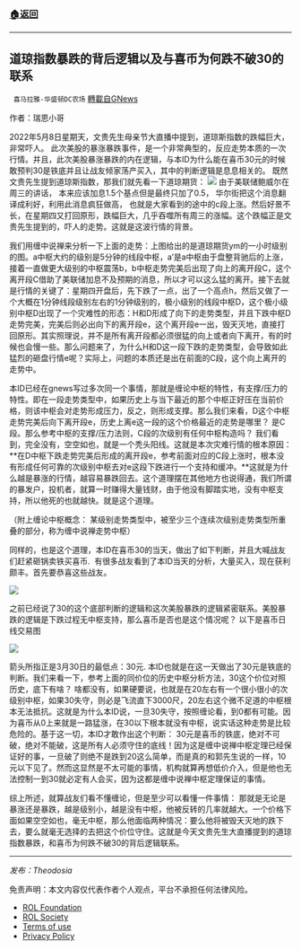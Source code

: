 ###  [:house:返回](README.md)
---


## 道琼指数暴跌的背后逻辑以及与喜币为何跌不破30的联系
` 喜马拉雅-华盛顿DC农场` [轉載自GNews](https://gnews.org/zh-hans/2492504/)

作者：瑞恩小哥
 
2022年5月8日星期天，文贵先生母亲节大直播中提到，道琼斯指数的跌幅巨大，非常吓人。 此次美股的暴涨暴跌事件，是一个非常典型的，反应走势本质的一次行情。并且，此次美股暴涨暴跌的内在逻辑，与本ID为什么能在喜币30元的时候敢预判30是铁底并且让战友倾家荡产买入，其中的判断逻辑是息息相关的。 既然文贵先生提到道琼斯指数，那我们就先看一下道琼期货：
 ![](https://assets.gnews.org/wp-content/uploads/2022/05/1-135.png) 
由于美联储鲍威尔在周三的讲话， 本来应该加息1.5个基点但是最终只加了0.5， 华尔街把这个消息翻译成利好，利用此消息疯狂做高， 也就是大家看到的途中的c段上涨。然后好景不长，在星期四又打回原形，跌幅巨大，几乎吞噬所有周三的涨幅。这个跌幅正是文贵先生提到的，吓人的走势。这就是这波行情的背景。
 
我们用缠中说禅来分析一下上面的走势：上图给出的是道琼期货ym的一小时级别的图。a中枢大约的级别是5分钟的线段中枢，a’是a中枢由于盘整背驰后的上涨，接着一直做更大级别的中枢震荡b，b中枢走势完美后出现了向上的离开段C，这个离开段C借助了美联储加息不及预期的消息，所以才可以这么猛的离开。接下去就是行情的关键了：星期四开盘后，先下跌了一点，出了一个高点h，然后又做了一个大概在1分钟线段级别左右的1分钟级别的，极小级别的线段中枢D，这个极小级别中枢D出现了一个灾难性的形态：H和D形成了向下的走势类型，并且下跌中枢D走势完美，完美后则必出向下的离开段e，这个离开段e一出，毁天灭地，直接打回原形。其实照理说，并不是所有离开段都必须很猛的向上或者向下离开，有的时候也会慢一些。那么问题来了，为什么H和D这一段下跌的走势类型，会导致如此猛烈的砸盘行情e呢？实际上，问题的本质还是出在前面的C段，这个向上离开的走势中。
 
本ID已经在gnews写过多次同一个事情，那就是缠论中枢的特性，有支撑/压力的特性。即在一段走势类型中，如果历史上与当下最近的那个中枢正好压在当前价格，则该中枢会对走势形成压力，反之，则形成支撑。那么我们来看，D这个中枢走势完美后向下离开段e，历史上离e这一段的这个价格最近的走势是哪里？ 是C段。那么参考中枢的支撑/压力法则，C段的次级别有任何中枢构造吗？ 我们看到，完全没有，空空如也，就是一个秃头阳线。这就是本次灾难行情的根本原因：**在D中枢下跌走势完美后形成的离开段e，参考前面对应的C段上涨时，根本没有形成任何可靠的次级别中枢去对e这段下跌进行一个支持和缓冲。**这就是为什么越是暴涨的行情，越容易暴跌回去。这个道理摆在其他地方也说得通，我们所谓的暴发户，投机者，就算一时赚得大量钱财，由于他没有脚踏实地，没有中枢支持，所以他死的也就越快。就是这个道理。
 
（附上缠论中枢概念： 某级别走势类型中，被至少三个连续次级别走势类型所重叠的部分，称为缠中说禅走势中枢）
 
同样的，也是这个道理，本ID在喜币30的当天，做出了如下判断，并且大喊战友们赶紧砸锅卖铁买喜币.  有很多战友看到了本ID当天的分析，大量买入，现在获利颇丰。首先要恭喜这些战友。
 
![](https://assets.gnews.org/wp-content/uploads/2022/05/2-61.png)
 
之前已经说了30的这个底部判断的逻辑和这次美股暴跌的逻辑紧密联系。美股暴跌的逻辑是下跌过程无中枢支持，那么喜币是否也是这个情况呢？ 以下是喜币日线交易图
 
![](https://assets.gnews.org/wp-content/uploads/2022/05/3-48.png)
 
箭头所指正是3月30日的最低点：30元. 本ID也就是在这一天做出了30元是铁底的判断。我们来看一下，参考上面的同价位的历史中枢分析方法，30这个价位对照历史，底下有啥？ 啥都没有，如果硬要说，也就是在20左右有一个很小很小的次级别中枢，如果30失守，则必是飞流直下3000尺，20左右这个微不足道的中枢根本无法抵抗。这就是为什么本ID说，一旦30失守，按照缠论看，到0都有可能。因为喜币从0上来就是一路猛涨，在30以下根本就没有中枢，说实话这种走势是比较危险的。基于这一切，本ID才敢作出这个判断： 30元是喜币的铁底，绝对不可破，绝对不能破，这是所有人必须守住的底线！因为这是缠中说禅中枢定理已经保证好的事，一旦破了则绝不是跌到20这么简单，而是真的和郭先生说的一样，10元以下见了。然而这显然是不太可能的事情，机构就算再想低价介入，但是他也无法控制一到30就必定有人会买，因为这都是缠中说禅中枢定理保证的事情。
 
综上所述，就算战友们看不懂缠论，但是至少可以看懂一件事情： 那就是无论是暴涨还是暴跌，越是级别小，越是没有中枢，他被反转的几率就越大。一个价格下面如果空空如也，毫无中枢，那么他面临两种情况：要么他将被毁天灭地的跌下去，要么就毫无选择的去把这个价位守住。这就是今天文贵先生大直播提到的道琼指数暴跌，和喜币为何跌不破30的背后逻辑联系。
 
* * *
 
*发布：Theodosia*

免责声明：本文内容仅代表作者个人观点，平台不承担任何法律风险。
  
- [ROL Foundation](https://rolfoundation.org/)
- [ROL Society](https://rolsociety.org/)
- [Terms of use](https://gnews.org/terms-of-use-3/)
- [Privacy Policy](https://gnews.org/privacy-policy/)
